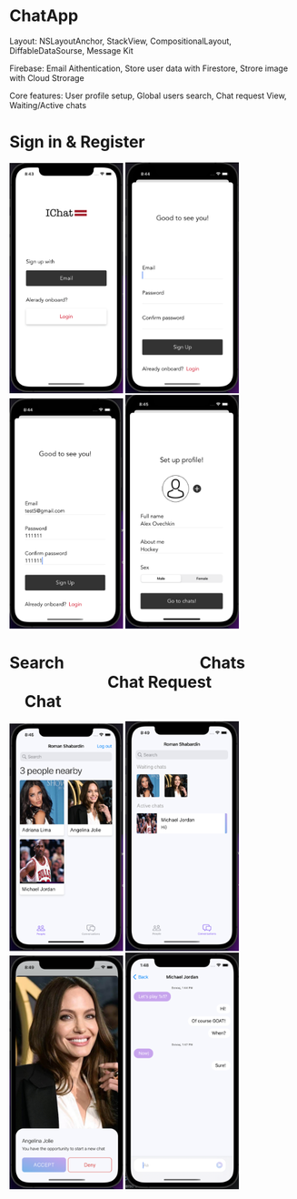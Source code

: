 # ChatApp

Layout: NSLayoutAnchor, StackView, CompositionalLayout, DiffableDataSourse, Message Kit

Firebase: Email Aithentication, Store user data  with Firestore, Strore image with Cloud Strorage

Core features: User profile setup, Global users search,  Chat request View, Waiting/Active chats

<h1>Sign in & Register</h1>

<img src="https://github.com/RomanSh01/ChatApp/blob/main/Снимок%20экрана%202022-04-20%20в%2008.43.49.png" width="200"> <img src="https://github.com/RomanSh01/ChatApp/blob/main/Снимок%20экрана%202022-04-20%20в%2008.44.11.png" width="200"> <img src="https://github.com/RomanSh01/ChatApp/blob/main/Снимок%20экрана%202022-04-20%20в%2008.44.36.png" width="200"> <img src="https://github.com/RomanSh01/ChatApp/blob/main/Снимок%20экрана%202022-04-20%20в%2008.45.17.png" width="200"> 

<h1>Search&nbsp;  &nbsp;  &nbsp;  &nbsp;  &nbsp;  &nbsp;  &nbsp;  &nbsp;  &nbsp; &nbsp;  &nbsp;  &nbsp;  &nbsp;   &nbsp;  &nbsp;  &nbsp;  &nbsp;  &nbsp;  Chats &nbsp;  &nbsp;  &nbsp;  &nbsp;  &nbsp;  &nbsp;  &nbsp;  &nbsp;  &nbsp;  &nbsp;  &nbsp;  &nbsp;  &nbsp;  &nbsp;  &nbsp;  &nbsp;  &nbsp;  &nbsp;  &nbsp;  Chat Request &nbsp;  &nbsp;  &nbsp;  &nbsp;  &nbsp;  &nbsp;  &nbsp;  &nbsp;  &nbsp;  &nbsp;  &nbsp;   &nbsp;  &nbsp;   Chat</h1>

<img src="https://github.com/RomanSh01/ChatApp/blob/main/Снимок%20экрана%202022-04-20%20в%2008.45.46.png" width="200">  <img src="https://github.com/RomanSh01/ChatApp/blob/main/Снимок%20экрана%202022-04-20%20в%2008.49.29.png" width="200"> <img src="https://github.com/RomanSh01/ChatApp/blob/main/Снимок%20экрана%202022-04-20%20в%2008.49.42.png" width="200"> <img src="https://github.com/RomanSh01/ChatApp/blob/main/Снимок%20экрана%202022-04-20%20в%2013.48.42.png" width="200">

